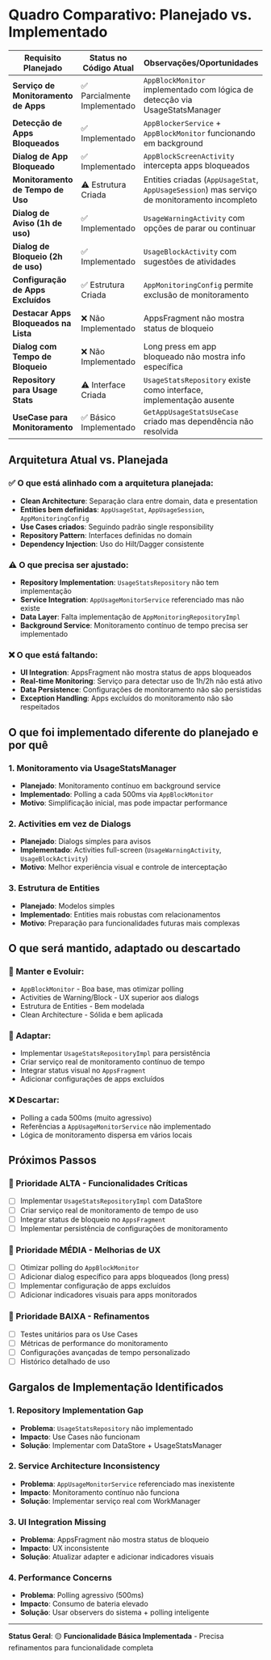 # Quadro Comparativo: Planejado vs. Implementado

| Requisito Planejado | Status no Código Atual | Observações/Oportunidades |
|---------------------|-----------------------|--------------------------|
| **Serviço de Monitoramento de Apps** | ✅ Parcialmente Implementado | `AppBlockMonitor` implementado com lógica de detecção via UsageStatsManager |
| **Detecção de Apps Bloqueados** | ✅ Implementado | `AppBlockerService` + `AppBlockMonitor` funcionando em background |
| **Dialog de App Bloqueado** | ✅ Implementado | `AppBlockScreenActivity` intercepta apps bloqueados |
| **Monitoramento de Tempo de Uso** | ⚠️ Estrutura Criada | Entities criadas (`AppUsageStat`, `AppUsageSession`) mas serviço de monitoramento incompleto |
| **Dialog de Aviso (1h de uso)** | ✅ Implementado | `UsageWarningActivity` com opções de parar ou continuar |
| **Dialog de Bloqueio (2h de uso)** | ✅ Implementado | `UsageBlockActivity` com sugestões de atividades |
| **Configuração de Apps Excluídos** | ✅ Estrutura Criada | `AppMonitoringConfig` permite exclusão de monitoramento |
| **Destacar Apps Bloqueados na Lista** | ❌ Não Implementado | AppsFragment não mostra status de bloqueio |
| **Dialog com Tempo de Bloqueio** | ❌ Não Implementado | Long press em app bloqueado não mostra info específica |
| **Repository para Usage Stats** | ⚠️ Interface Criada | `UsageStatsRepository` existe como interface, implementação ausente |
| **UseCase para Monitoramento** | ✅ Básico Implementado | `GetAppUsageStatsUseCase` criado mas dependência não resolvida |

## Arquitetura Atual vs. Planejada

### ✅ O que está alinhado com a arquitetura planejada:
- **Clean Architecture**: Separação clara entre domain, data e presentation
- **Entities bem definidas**: `AppUsageStat`, `AppUsageSession`, `AppMonitoringConfig`
- **Use Cases criados**: Seguindo padrão single responsibility
- **Repository Pattern**: Interfaces definidas no domain
- **Dependency Injection**: Uso do Hilt/Dagger consistente

### ⚠️ O que precisa ser ajustado:
- **Repository Implementation**: `UsageStatsRepository` não tem implementação
- **Service Integration**: `AppUsageMonitorService` referenciado mas não existe
- **Data Layer**: Falta implementação de `AppMonitoringRepositoryImpl`
- **Background Service**: Monitoramento contínuo de tempo precisa ser implementado

### ❌ O que está faltando:
- **UI Integration**: AppsFragment não mostra status de apps bloqueados
- **Real-time Monitoring**: Serviço para detectar uso de 1h/2h não está ativo
- **Data Persistence**: Configurações de monitoramento não são persistidas
- **Exception Handling**: Apps excluídos do monitoramento não são respeitados

## O que foi implementado diferente do planejado e por quê

### 1. **Monitoramento via UsageStatsManager**
- **Planejado**: Monitoramento contínuo em background service
- **Implementado**: Polling a cada 500ms via `AppBlockMonitor`
- **Motivo**: Simplificação inicial, mas pode impactar performance

### 2. **Activities em vez de Dialogs**
- **Planejado**: Dialogs simples para avisos
- **Implementado**: Activities full-screen (`UsageWarningActivity`, `UsageBlockActivity`)
- **Motivo**: Melhor experiência visual e controle de interceptação

### 3. **Estrutura de Entities**
- **Planejado**: Modelos simples
- **Implementado**: Entities mais robustas com relacionamentos
- **Motivo**: Preparação para funcionalidades futuras mais complexas

## O que será mantido, adaptado ou descartado

### 🔄 Manter e Evoluir:
- `AppBlockMonitor` - Boa base, mas otimizar polling
- Activities de Warning/Block - UX superior aos dialogs
- Estrutura de Entities - Bem modelada
- Clean Architecture - Sólida e bem aplicada

### 🔧 Adaptar:
- Implementar `UsageStatsRepositoryImpl` para persistência
- Criar serviço real de monitoramento contínuo de tempo
- Integrar status visual no `AppsFragment`
- Adicionar configurações de apps excluídos

### ❌ Descartar:
- Polling a cada 500ms (muito agressivo)
- Referências a `AppUsageMonitorService` não implementado
- Lógica de monitoramento dispersa em vários locais

## Próximos Passos

### 🎯 Prioridade ALTA - Funcionalidades Críticas
- [ ] Implementar `UsageStatsRepositoryImpl` com DataStore
- [ ] Criar serviço real de monitoramento de tempo de uso
- [ ] Integrar status de bloqueio no `AppsFragment`
- [ ] Implementar persistência de configurações de monitoramento

### 🎯 Prioridade MÉDIA - Melhorias de UX
- [ ] Otimizar polling do `AppBlockMonitor`
- [ ] Adicionar dialog específico para apps bloqueados (long press)
- [ ] Implementar configuração de apps excluídos
- [ ] Adicionar indicadores visuais para apps monitorados

### 🎯 Prioridade BAIXA - Refinamentos
- [ ] Testes unitários para os Use Cases
- [ ] Métricas de performance do monitoramento
- [ ] Configurações avançadas de tempo personalizado
- [ ] Histórico detalhado de uso

## Gargalos de Implementação Identificados

### 1. **Repository Implementation Gap**
- **Problema**: `UsageStatsRepository` não implementado
- **Impacto**: Use Cases não funcionam
- **Solução**: Implementar com DataStore + UsageStatsManager

### 2. **Service Architecture Inconsistency**
- **Problema**: `AppUsageMonitorService` referenciado mas inexistente
- **Impacto**: Monitoramento contínuo não funciona
- **Solução**: Implementar serviço real com WorkManager

### 3. **UI Integration Missing**
- **Problema**: AppsFragment não mostra status de bloqueio
- **Impacto**: UX inconsistente
- **Solução**: Atualizar adapter e adicionar indicadores visuais

### 4. **Performance Concerns**
- **Problema**: Polling agressivo (500ms)
- **Impacto**: Consumo de bateria elevado
- **Solução**: Usar observers do sistema + polling inteligente

---

**Status Geral**: 🟡 **Funcionalidade Básica Implementada** - Precisa refinamentos para funcionalidade completa
